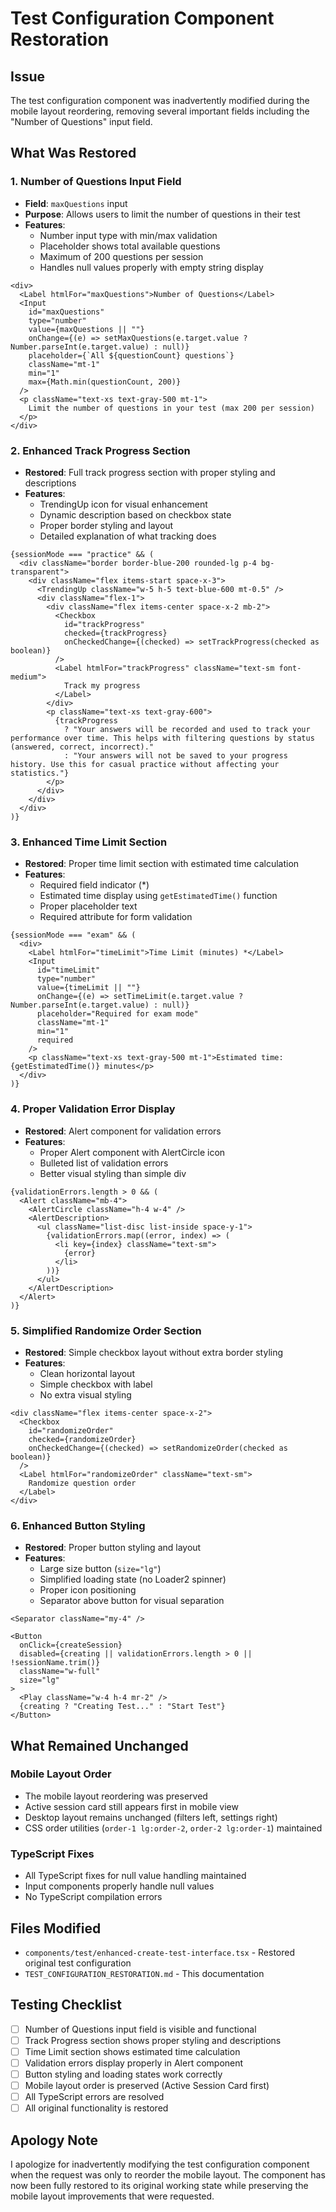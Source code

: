 # Test Configuration Component Restoration

## Issue
The test configuration component was inadvertently modified during the mobile layout reordering, removing several important fields including the "Number of Questions" input field.

## What Was Restored

### 1. **Number of Questions Input Field**
- **Field**: `maxQuestions` input
- **Purpose**: Allows users to limit the number of questions in their test
- **Features**:
  - Number input type with min/max validation
  - Placeholder shows total available questions
  - Maximum of 200 questions per session
  - Handles null values properly with empty string display

```tsx
<div>
  <Label htmlFor="maxQuestions">Number of Questions</Label>
  <Input
    id="maxQuestions"
    type="number"
    value={maxQuestions || ""}
    onChange={(e) => setMaxQuestions(e.target.value ? Number.parseInt(e.target.value) : null)}
    placeholder={`All ${questionCount} questions`}
    className="mt-1"
    min="1"
    max={Math.min(questionCount, 200)}
  />
  <p className="text-xs text-gray-500 mt-1">
    Limit the number of questions in your test (max 200 per session)
  </p>
</div>
```

### 2. **Enhanced Track Progress Section**
- **Restored**: Full track progress section with proper styling and descriptions
- **Features**:
  - TrendingUp icon for visual enhancement
  - Dynamic description based on checkbox state
  - Proper border styling and layout
  - Detailed explanation of what tracking does

```tsx
{sessionMode === "practice" && (
  <div className="border border-blue-200 rounded-lg p-4 bg-transparent">
    <div className="flex items-start space-x-3">
      <TrendingUp className="w-5 h-5 text-blue-600 mt-0.5" />
      <div className="flex-1">
        <div className="flex items-center space-x-2 mb-2">
          <Checkbox
            id="trackProgress"
            checked={trackProgress}
            onCheckedChange={(checked) => setTrackProgress(checked as boolean)}
          />
          <Label htmlFor="trackProgress" className="text-sm font-medium">
            Track my progress
          </Label>
        </div>
        <p className="text-xs text-gray-600">
          {trackProgress
            ? "Your answers will be recorded and used to track your performance over time. This helps with filtering questions by status (answered, correct, incorrect)."
            : "Your answers will not be saved to your progress history. Use this for casual practice without affecting your statistics."}
        </p>
      </div>
    </div>
  </div>
)}
```

### 3. **Enhanced Time Limit Section**
- **Restored**: Proper time limit section with estimated time calculation
- **Features**:
  - Required field indicator (*)
  - Estimated time display using `getEstimatedTime()` function
  - Proper placeholder text
  - Required attribute for form validation

```tsx
{sessionMode === "exam" && (
  <div>
    <Label htmlFor="timeLimit">Time Limit (minutes) *</Label>
    <Input
      id="timeLimit"
      type="number"
      value={timeLimit || ""}
      onChange={(e) => setTimeLimit(e.target.value ? Number.parseInt(e.target.value) : null)}
      placeholder="Required for exam mode"
      className="mt-1"
      min="1"
      required
    />
    <p className="text-xs text-gray-500 mt-1">Estimated time: {getEstimatedTime()} minutes</p>
  </div>
)}
```

### 4. **Proper Validation Error Display**
- **Restored**: Alert component for validation errors
- **Features**:
  - Proper Alert component with AlertCircle icon
  - Bulleted list of validation errors
  - Better visual styling than simple div

```tsx
{validationErrors.length > 0 && (
  <Alert className="mb-4">
    <AlertCircle className="h-4 w-4" />
    <AlertDescription>
      <ul className="list-disc list-inside space-y-1">
        {validationErrors.map((error, index) => (
          <li key={index} className="text-sm">
            {error}
          </li>
        ))}
      </ul>
    </AlertDescription>
  </Alert>
)}
```

### 5. **Simplified Randomize Order Section**
- **Restored**: Simple checkbox layout without extra border styling
- **Features**:
  - Clean horizontal layout
  - Simple checkbox with label
  - No extra visual styling

```tsx
<div className="flex items-center space-x-2">
  <Checkbox
    id="randomizeOrder"
    checked={randomizeOrder}
    onCheckedChange={(checked) => setRandomizeOrder(checked as boolean)}
  />
  <Label htmlFor="randomizeOrder" className="text-sm">
    Randomize question order
  </Label>
</div>
```

### 6. **Enhanced Button Styling**
- **Restored**: Proper button styling and layout
- **Features**:
  - Large size button (`size="lg"`)
  - Simplified loading state (no Loader2 spinner)
  - Proper icon positioning
  - Separator above button for visual separation

```tsx
<Separator className="my-4" />

<Button
  onClick={createSession}
  disabled={creating || validationErrors.length > 0 || !sessionName.trim()}
  className="w-full"
  size="lg"
>
  <Play className="w-4 h-4 mr-2" />
  {creating ? "Creating Test..." : "Start Test"}
</Button>
```

## What Remained Unchanged

### Mobile Layout Order
- The mobile layout reordering was preserved
- Active session card still appears first in mobile view
- Desktop layout remains unchanged (filters left, settings right)
- CSS order utilities (`order-1 lg:order-2`, `order-2 lg:order-1`) maintained

### TypeScript Fixes
- All TypeScript fixes for null value handling maintained
- Input components properly handle null values
- No TypeScript compilation errors

## Files Modified
- `components/test/enhanced-create-test-interface.tsx` - Restored original test configuration
- `TEST_CONFIGURATION_RESTORATION.md` - This documentation

## Testing Checklist
- [ ] Number of Questions input field is visible and functional
- [ ] Track Progress section shows proper styling and descriptions
- [ ] Time Limit section shows estimated time calculation
- [ ] Validation errors display properly in Alert component
- [ ] Button styling and loading states work correctly
- [ ] Mobile layout order is preserved (Active Session Card first)
- [ ] All TypeScript errors are resolved
- [ ] All original functionality is restored

## Apology Note
I apologize for inadvertently modifying the test configuration component when the request was only to reorder the mobile layout. The component has now been fully restored to its original working state while preserving the mobile layout improvements that were requested.